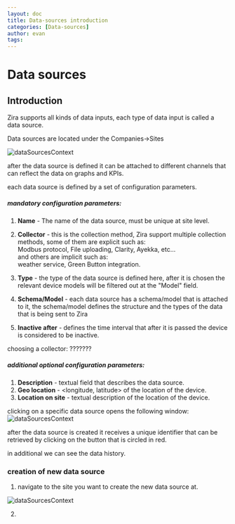 ```yaml
---
layout: doc
title: Data-sources introduction
categories: [Data-sources]
author: evan
tags: 
---
```



# Data sources

## Introduction

Zira supports all kinds of data inputs, each type of data input is called a data source.

Data sources are located under the Companies->Sites

![dataSourcesContext](./datasourcesContext.png)

after the data source is defined it can be attached to different channels that can reflect the data on graphs and KPIs.
</br>


each data source is defined by a set of configuration parameters.

##### mandatory configuration parameters: 
1. **Name** - The name of the data source, must be unique at site level.
2. **Collector** - this is the collection method, Zira support multiple collection methods, some of them are explicit such as:</br> Modbus protocol, File uploading, Clarity, Ayekka, etc...</br>
and others are implicit such as: </br>
weather service, Green Button integration.
3. **Type** - the type of the data source is defined here, after it is chosen the relevant device models will be filtered out at the "Model" field.
4. **Schema/Model** - each data source has a schema/model that is attached to it, the schema/model defines the structure and the types of the data that is being sent to Zira

5. **Inactive after** - defines the time interval that after it is passed the device is considered to be inactive.

choosing a collector: ???????



#####  additional optional configuration parameters:
1.  **Description** - textual field that describes the data source.
2.  **Geo location** - <longitude, latitude> of the location of the device.
3.  **Location on site** - textual description of the location of the device.


clicking on a specific data source opens the following window:
![dataSourcesContext](./datasourceView.png)

after the data source is created it receives a unique identifier that can be retrieved by clicking on the button that is circled in red.

in additional we can see the data history.



### creation of new data source

1. navigate to the site you want to create the new data source at.

![dataSourcesContext](./siteNavigation.png)

2. 

